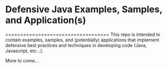 # Defensive Java Examples, Samples, and Application(s)
===================================
This repo is intended to contain examples, samples, and (potentially) applications that implement defensive best practices and techniques in developing code (Java, Javascript, etc...).

More to come...
